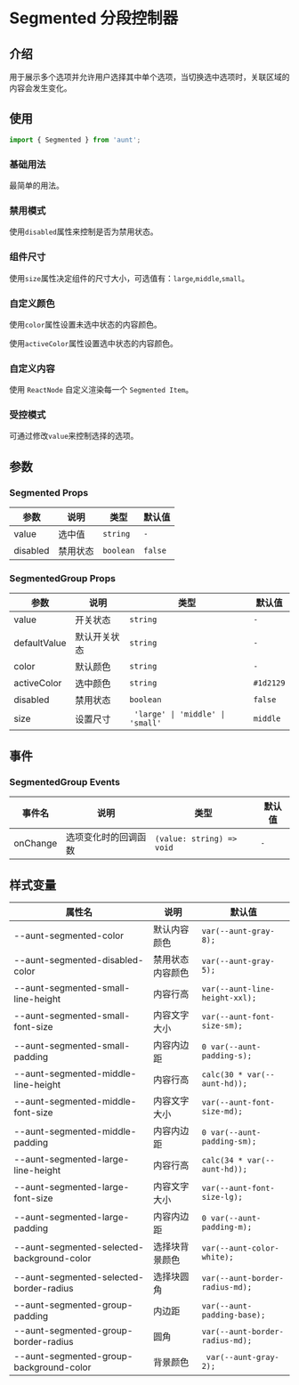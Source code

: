 # Segmented 分段控制器

<code hidden="hidden" src="./demos/demo.tsx"></code>

## 介绍

用于展示多个选项并允许用户选择其中单个选项，当切换选中选项时，关联区域的内容会发生变化。

## 使用

```js
import { Segmented } from 'aunt';
```

### 基础用法

最简单的用法。
<code src="./demos/demo-base.tsx"></code>

### 禁用模式

使用`disabled`属性来控制是否为禁用状态。
<code src="./demos/demo-disabled.tsx"></code>

### 组件尺寸

使用`size`属性决定组件的尺寸大小，可选值有：`large`,`middle`,`small`。
<code src="./demos/demo-size.tsx"></code>

### 自定义颜色

使用`color`属性设置未选中状态的内容颜色。

使用`activeColor`属性设置选中状态的内容颜色。
<code src="./demos/demo-color.tsx"></code>

### 自定义内容

使用 `ReactNode` 自定义渲染每一个 `Segmented Item`。
<code src="./demos/demo-children.tsx"></code>

### 受控模式

可通过修改`value`来控制选择的选项。
<code src="./demos/demo-change.tsx"></code>

## 参数

### Segmented Props

| 参数     | 说明     | 类型      | 默认值  |
| -------- | -------- | --------- | ------- |
| value    | 选中值   | `string`  | `-`     |
| disabled | 禁用状态 | `boolean` | `false` |

### SegmentedGroup Props

| 参数         | 说明         | 类型                              | 默认值    |
| ------------ | ------------ | --------------------------------- | --------- |
| value        | 开关状态     | `string`                          | `-`       |
| defaultValue | 默认开关状态 | `string`                          | `-`       |
| color        | 默认颜色     | `string`                          | `-`       |
| activeColor  | 选中颜色     | `string`                          | `#1d2129` |
| disabled     | 禁用状态     | `boolean`                         | `false`   |
| size         | 设置尺寸     | ` 'large' \| 'middle' \| 'small'` | `middle`  |

## 事件

### SegmentedGroup Events

| 事件名   | 说明                 | 类型                      | 默认值 |
| -------- | -------------------- | ------------------------- | ------ |
| onChange | 选项变化时的回调函数 | `(value: string) => void` | `-`    |

## 样式变量

| 属性名                                     | 说明             | 默认值                          |
| ------------------------------------------ | ---------------- | ------------------------------- |
| --aunt-segmented-color                     | 默认内容颜色     | `var(--aunt-gray-8);`           |
| --aunt-segmented-disabled-color            | 禁用状态内容颜色 | `var(--aunt-gray-5);`           |
| --aunt-segmented-small-line-height         | 内容行高         | `var(--aunt-line-height-xxl);`  |
| --aunt-segmented-small-font-size           | 内容文字大小     | `var(--aunt-font-size-sm);`     |
| --aunt-segmented-small-padding             | 内容内边距       | `0 var(--aunt-padding-s);`      |
| --aunt-segmented-middle-line-height        | 内容行高         | `calc(30 * var(--aunt-hd));`    |
| --aunt-segmented-middle-font-size          | 内容文字大小     | `var(--aunt-font-size-md);`     |
| --aunt-segmented-middle-padding            | 内容内边距       | `0 var(--aunt-padding-sm);`     |
| --aunt-segmented-large-line-height         | 内容行高         | `calc(34 * var(--aunt-hd));`    |
| --aunt-segmented-large-font-size           | 内容文字大小     | `var(--aunt-font-size-lg);`     |
| --aunt-segmented-large-padding             | 内容内边距       | `0 var(--aunt-padding-m);`      |
| --aunt-segmented-selected-background-color | 选择块背景颜色   | `var(--aunt-color-white);`      |
| --aunt-segmented-selected-border-radius    | 选择块圆角       | `var(--aunt-border-radius-md);` |
| --aunt-segmented-group-padding             | 内边距           | `var(--aunt-padding-base);`     |
| --aunt-segmented-group-border-radius       | 圆角             | `var(--aunt-border-radius-md);` |
| --aunt-segmented-group-background-color    | 背景颜色         | ` var(--aunt-gray-2);`          |
